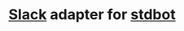 # [Slack][slack] adapter for [stdbot][stdbot]

[slack]: https://slack.com/
[stdbot]: https://github.com/stdbot/stdbot
